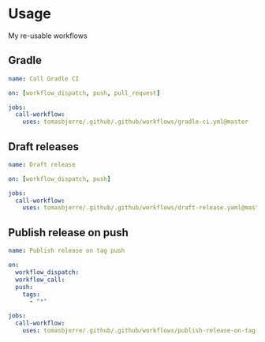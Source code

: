 # Usage

My re-usable workflows

## Gradle

```yaml
name: Call Gradle CI

on: [workflow_dispatch, push, pull_request]

jobs:
  call-workflow:
    uses: tomasbjerre/.github/.github/workflows/gradle-ci.yml@master
```

## Draft releases

```yaml
name: Draft release

on: [workflow_dispatch, push]

jobs:
  call-workflow:
    uses: tomasbjerre/.github/.github/workflows/draft-release.yaml@master
```

## Publish release on push

```yaml
name: Publish release on tag push

on:
  workflow_dispatch:
  workflow_call:
  push:
    tags:
      - "*"

jobs:
  call-workflow:
    uses: tomasbjerre/.github/.github/workflows/publish-release-on-tag-push.yaml@master
```
